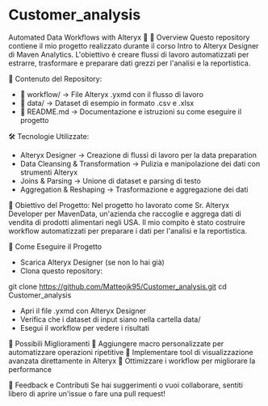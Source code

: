 # Customer_analysis

Automated Data Workflows with Alteryx 🚀
📌 Overview
Questo repository contiene il mio progetto realizzato durante il corso Intro to Alteryx Designer di Maven Analytics. L'obiettivo è creare flussi di lavoro automatizzati per estrarre, trasformare e preparare dati grezzi per l'analisi e la reportistica.

📂 Contenuto del Repository:
- 📁 workflow/ → File Alteryx .yxmd con il flusso di lavoro
- 📁 data/ → Dataset di esempio in formato .csv e .xlsx
- 📄 README.md → Documentazione e istruzioni su come eseguire il progetto

🛠 Tecnologie Utilizzate:
- Alteryx Designer → Creazione di flussi di lavoro per la data preparation
- Data Cleansing & Transformation → Pulizia e manipolazione dei dati con strumenti Alteryx
- Joins & Parsing → Unione di dataset e parsing di testo
- Aggregation & Reshaping → Trasformazione e aggregazione dei dati

🎯 Obiettivo del Progetto:
Nel progetto ho lavorato come Sr. Alteryx Developer per MavenData, un'azienda che raccoglie e aggrega dati di vendita di prodotti alimentari negli USA. Il mio compito è stato costruire workflow automatizzati per preparare i dati per l'analisi e la reportistica.

🚀 Come Eseguire il Progetto
- Scarica Alteryx Designer (se non lo hai già)
- Clona questo repository:
  
git clone https://github.com/Matteojk95/Customer_analysis.git
cd Customer_analysis

- Apri il file .yxmd con Alteryx Designer
- Verifica che i dataset di input siano nella cartella data/
- Esegui il workflow per vedere i risultati

📌 Possibili Miglioramenti
🔹 Aggiungere macro personalizzate per automatizzare operazioni ripetitive
🔹 Implementare tool di visualizzazione avanzata direttamente in Alteryx
🔹 Ottimizzare i workflow per migliorare la performance

📢 Feedback e Contributi
Se hai suggerimenti o vuoi collaborare, sentiti libero di aprire un'issue o fare una pull request!

